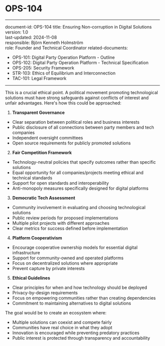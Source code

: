 # OPS-104
---
document-id: OPS-104
title: Ensuring Non-corruption in Digital Solutions
version: 1.0  
last-updated: 2024-11-08  
responsible: Björn Kenneth Holmström  
role: Founder and Technical Coordinator
related-documents:
  - OPS-101: Digital Party Operation Platform - Outline
  - OPS-102: Digital Party Operation Platform - Technical Specification
  - OPS-205: Security Framework
  - STR-103: Ethics of Equilibrium and Interconnection
  - TAC-101: Legal Framework
---

This is a crucial ethical point. A political movement promoting technological solutions must have strong safeguards against conflicts of interest and unfair advantages. Here's how this could be approached:

1. **Transparent Governance**
- Clear separation between political roles and business interests
- Public disclosure of all connections between party members and tech companies
- Independent oversight committees
- Open source requirements for publicly promoted solutions

2. **Fair Competition Framework**
- Technology-neutral policies that specify outcomes rather than specific solutions
- Equal opportunity for all companies/projects meeting ethical and technical standards
- Support for open standards and interoperability
- Anti-monopoly measures specifically designed for digital platforms

3. **Democratic Tech Assessment**
- Community involvement in evaluating and choosing technological solutions
- Public review periods for proposed implementations
- Multiple pilot projects with different approaches
- Clear metrics for success defined before implementation

4. **Platform Cooperativism**
- Encourage cooperative ownership models for essential digital infrastructure
- Support for community-owned and operated platforms
- Focus on decentralized solutions where appropriate
- Prevent capture by private interests

5. **Ethical Guidelines**
- Clear principles for when and how technology should be deployed
- Privacy-by-design requirements
- Focus on empowering communities rather than creating dependencies
- Commitment to maintaining alternatives to digital solutions

The goal would be to create an ecosystem where:
- Multiple solutions can coexist and compete fairly
- Communities have real choice in what they adopt
- Innovation is encouraged while preventing predatory practices
- Public interest is protected through transparency and accountability

